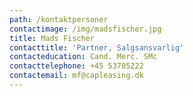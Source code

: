```yaml
---
path: /kontaktpersoner
contactimage: /img/madsfischer.jpg
title: Mads Fischer
contacttitle: 'Partner, Salgsansvarlig'
contacteducation: Cand. Merc. SMc
contacttelephone: +45 53705222
contactemail: mf@capleasing.dk
---
```


